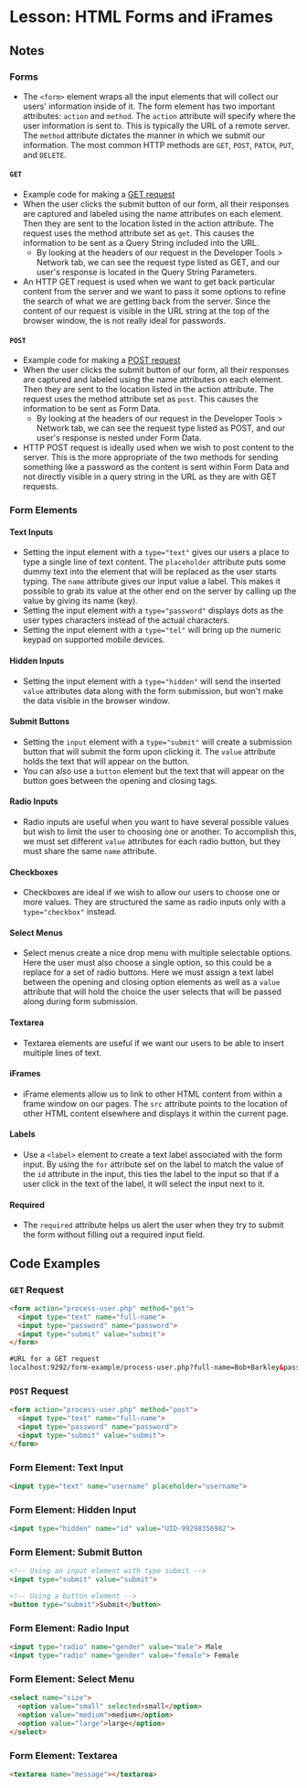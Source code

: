 # Lesson: HTML Forms and iFrames

## Notes

### Forms

- The `<form>` element wraps all the input elements that will collect our users' information inside of it. The form element has two important attributes: `action` and `method`. The `action` attribute will specify where the user information is sent to. This is typically the URL of a remote server. The `method` attribute dictates the manner in which we submit our information. The most common HTTP methods are `GET`, `POST`, `PATCH`, `PUT`, and `DELETE`.

#### `GET`

- Example code for making a [GET request](:note:e08a640a-598d-4b99-8d3c-58c27e3b4b3e)
- When the user clicks the submit button of our form, all their responses are captured and labeled using the name attributes on each element. Then they are sent to the location listed in the action attribute. The request uses the method attribute set as `get`. This causes the information to be sent as a Query String included into the URL.
  - By looking at the headers of our request in the Developer Tools > Network tab, we can see the request type listed as GET, and our user's response is located in the Query String Parameters.
- An HTTP GET request is used when we want to get back particular content from the server and we want to pass it some options to refine the search of what we are getting back from the server. Since the content of our request is visible in the URL string at the top of the browser window, the is not really ideal for passwords.

#### `POST`

- Example code for making a [POST request](:note:4ac14e5f-1be1-48e2-ad53-8e963637f859)
- When the user clicks the submit button of our form, all their responses are captured and labeled using the name attributes on each element. Then they are sent to the location listed in the action attribute. The request uses the method attribute set as `post`. This causes the information to be sent as Form Data.
  - By looking at the headers of our request in the Developer Tools > Network tab, we can see the request type listed as POST, and our user's response is nested under Form Data.
- HTTP POST request is ideally used when we wish to post content to the server. This is the more appropriate of the two methods for sending something like a password as the content is sent within Form Data and not directly visible in a query string in the URL as they are with GET requests.

### Form Elements

#### Text Inputs

- Setting the input element with a `type="text"` gives our users a place to type a single line of text content. The `placeholder` attribute puts some dummy text into the element that will be replaced as the user starts typing. The `name` attribute gives our input value a label. This makes it possible to grab its value at the other end on the server by calling up the value by giving its name (key).
- Setting the input element with a `type="password"` displays dots as the user types characters instead of the actual characters.
- Setting the input element with a `type="tel"` will bring up the numeric keypad on supported mobile devices.

#### Hidden Inputs

- Setting the input element with a `type="hidden"` will send the inserted `value` attributes data along with the form submission, but won't make the data visible in the browser window.

#### Submit Buttons

- Setting the `input` element with a `type="submit"` will create a submission button that will submit the form upon clicking it. The `value` attribute holds the text that will appear on the button.
- You can also use a `button` element but the text that will appear on the button goes between the opening and closing tags.

#### Radio Inputs

- Radio inputs are useful when you want to have several possible values but wish to limit the user to choosing one or another. To accomplish this, we must set different `value` attributes for each radio button, but they must share the same `name` attribute.

#### Checkboxes

- Checkboxes are ideal if we wish to allow our users to choose one or more values. They are structured the same as radio inputs only with a `type="checkbox"` instead.

#### Select Menus

- Select menus create a nice drop menu with multiple selectable options. Here the user must also choose a single option, so this could be a replace for a set of radio buttons. Here we must assign a text label between the opening and closing option elements as well as a `value` attribute that will hold the choice the user selects that will be passed along during form submission.

#### Textarea

- Textarea elements are useful if we want our users to be able to insert multiple lines of text.

#### iFrames

- iFrame elements allow us to link to other HTML content from within a frame window on our pages. The `src` attribute points to the location of other HTML content elsewhere and displays it within the current page.

#### Labels

- Use a `<label>` element to create a text label associated with the form input. By using the `for` attribute set on the label to match the value of the `id` attribute in the input, this ties the label to the input so that if a user click in the text of the label, it will select the input next to it.

#### Required

- The `required` attribute helps us alert the user when they try to submit the form without filling out a required input field.

## Code Examples

### `GET` Request

```html
<form action="process-user.php" method="get">
  <input type="text" name="full-name">
  <input type="password" name="password">
  <input type="submit" value="submit">
</form>

#URL for a GET request
localhost:9292/form-example/process-user.php?full-name=Bob+Barkley&password=fishyfish
```

### `POST` Request

```html
<form action="process-user.php" method="post">
  <input type="text" name="full-name">
  <input type="password" name="password">
  <input type="submit" value="submit">
</form>
```

### Form Element: Text Input

```html
<input type="text" name="username" placeholder="username">
```

### Form Element: Hidden Input

```html
<input type="hidden" name="id" value="UID-99298356982">
```

### Form Element: Submit Button

```html
<!-- Using an input element with type submit -->
<input type="submit" value="submit">

<!-- Using a button element -->
<button type="submit">Submit</button>
```

### Form Element: Radio Input

```html
<input type="radio" name="gender" value="male"> Male
<input type="radio" name="gender" value="female"> Female
```

### Form Element: Select Menu

```html
<select name="size">
  <option value="small" selected>small</option>
  <option value="medium">medium</option>
  <option value="large">large</option>
</select>
```

### Form Element: Textarea

```html
<textarea name="message"></textarea>
```
